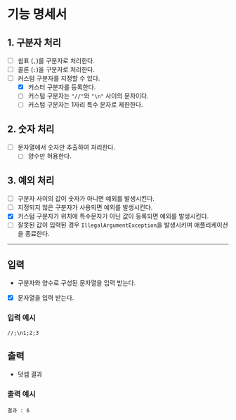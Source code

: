 # 기능 명세서


## 1. 구분자 처리
- [ ] 쉼표 (`,`)를 구분자로 처리한다.
- [ ] 콜론 (`:`)을 구분자로 처리한다.
- [ ] 커스텀 구분자를 지정할 수 있다.
  - [x] 커스터 구분자를 등록한다. 
  - [ ] 커스텀 구분자는 `"//"`와 `"\n"` 사이의 문자이다.
  - [ ] 커스텀 구분자는 1자리 특수 문자로 제한한다.

## 2. 숫자 처리
- [ ] 문자열에서 숫자만 추출하여 처리한다.
    - [ ] 양수만 허용한다.

## 3. 예외 처리
- [ ] 구분자 사이의 값이 숫자가 아니면 예외를 발생시킨다.
- [ ] 지정되지 않은 구분자가 사용되면 예외를 발생시킨다.
- [x] 커스텀 구분자가 위치에 특수문자가 아닌 값이 등록되면 예외를 발생시킨다.
- [ ] 잘못된 값이 입력된 경우 `IllegalArgumentException`을 발생시키며 애플리케이션을 종료한다.

---

## 입력
- 구분자와 양수로 구성된 문자열을 입력 받는다.
- [x] 문자열을 입력 받는다.

### 입력 예시
```text
//;\n1;2;3
```

## 출력
- 덧셈 결과

### 출력 예시
```text
결과 : 6
```

